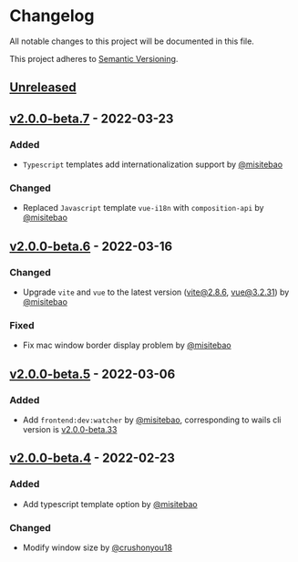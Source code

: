 # Changelog

All notable changes to this project will be documented in this file.

This project adheres to [Semantic Versioning](https://semver.org/spec/v2.0.0.html).

## [Unreleased]

## [v2.0.0-beta.7] - 2022-03-23

### Added

- `Typescript` templates add internationalization support by [@misitebao](https://github.com/misitebao)

### Changed

- Replaced `Javascript` template `vue-i18n` with `composition-api` by [@misitebao](https://github.com/misitebao)

## [v2.0.0-beta.6] - 2022-03-16

### Changed

- Upgrade `vite` and `vue` to the latest version ([vite@2.8.6](https://github.com/vitejs/vite/releases/tag/v2.8.6), [vue@3.2.31](https://github.com/vuejs/core/releases/tag/v3.2.31)) by [@misitebao](https://github.com/misitebao)

### Fixed

- Fix mac window border display problem by [@misitebao](https://github.com/misitebao)

## [v2.0.0-beta.5] - 2022-03-06

### Added

- Add `frontend:dev:watcher` by [@misitebao](https://github.com/misitebao), corresponding to wails cli version is [v2.0.0-beta.33](https://github.com/wailsapp/wails/releases/tag/v2.0.0-beta.33)

## [v2.0.0-beta.4] - 2022-02-23

### Added

- Add typescript template option by [@misitebao](https://github.com/misitebao)

### Changed

- Modify window size by [@crushonyou18](https://github.com/crushonyou18)

[unreleased]: https://github.com/misitebao/wails-template-vue/compare/v2.0.0-beta.7...HEAD
[v2.0.0-beta.7]: https://github.com/misitebao/wails-template-vue/compare/v2.0.0-beta.6...v2.0.0-beta.7
[v2.0.0-beta.6]: https://github.com/misitebao/wails-template-vue/compare/v2.0.0-beta.5...v2.0.0-beta.6
[v2.0.0-beta.5]: https://github.com/misitebao/wails-template-vue/compare/v2.0.0-beta.4...v2.0.0-beta.5
[v2.0.0-beta.4]: https://github.com/misitebao/wails-template-vue/compare/v2.0.0-beta.3...v2.0.0-beta.4

